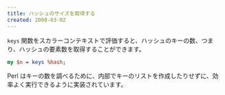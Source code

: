 ```yaml
---
title: ハッシュのサイズを取得する
created: 2008-03-02
---
```


`keys` 関数をスカラーコンテキストで評価すると、ハッシュのキーの数、つまり、ハッシュの要素数を取得することができます。

```perl
my $n = keys %hash;
```

Perl はキーの数を調べるために、内部でキーのリストを作成したりせずに、効率よく実行できるように実装されています。

